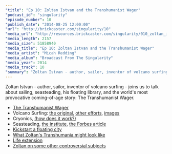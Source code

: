```yaml
---
"title": "Ep 10: Zoltan Istvan and the Transhumanist Wager"
"podcast_id": "singularity"
"episode_number": 10
"publish_date": "2014-08-25 12:00:00"
"url": "http://brickcaster.com/singularity/10"
"media_url": "http://resources.brickcaster.com/singularity/010_zoltan_istvan.mp3"
"media_length": 2157
"media_size": 51858940
"media_title": "Ep 10: Zoltan Istvan and the Transhumanist Wager"
"media_artist": "Micah Redding"
"media_album": "Broadcast From The Singularity"
"media_year": 2014
"media_track": 10
"summary": "Zoltan Istvan - author, sailor, inventor of volcano surfing - joins us to talk about the world's most provocative coming-of-age story: The Transhumanist Wager."
---
```

Zoltan Istvan - author, sailor, inventor of volcano surfing - joins us to talk about sailing, seasteading, his floating library, and the world's most provocative coming-of-age story: The Transhumanist Wager.

- [The Transhumanist Wager](http://www.amazon.com/gp/product/0988616114/ref=as_li_tl?ie=UTF8&camp=1789&creative=390957&creativeASIN=0988616114&linkCode=as2&tag=micahredding-20&linkId=XZAYY6G4MQFMWDQB)
- Volcano Surfing: [the original](https://www.youtube.com/watch?v=fDQ2-EXVqYw), [other efforts](https://www.youtube.com/watch?v=0GR0dMlbQXk), [images](https://www.google.com/search?q=volcano+surfing&tbm=isch)
- Cryonics, [(how does it work?)](http://science.howstuffworks.com/life/genetic/cryonics.htm)
- Seasteading, [the institute](http://www.seasteading.org/), [the Forbes article](http://www.forbes.com/sites/dougbandow/2012/07/30/getting-around-big-government-the-seastead-revolution-begins-to-take-shape/)
- [Kickstart a floating city](https://www.indiegogo.com/projects/designing-the-world-s-first-floating-city)
- [What Zoltan's Transhumania might look like](http://seasteaders.weebly.com/uploads/1/8/9/3/18931079/5918758_orig.jpg)
- [Life extension](http://en.wikipedia.org/wiki/Life_extension)
- [Zoltan on some other controversial subjects](http://motherboard.vice.com/read/artificial-wombs-are-coming-and-the-controversys-already-here)
